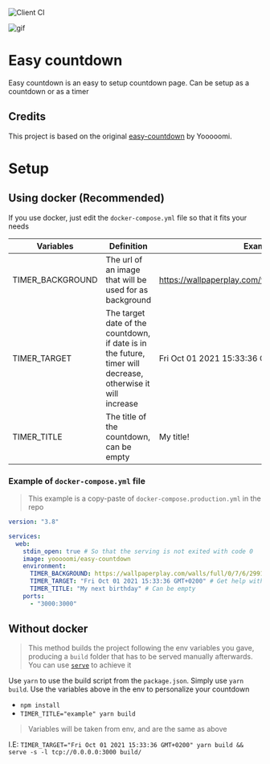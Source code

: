 ![Client CI](https://github.com/Yooooomi/easy-countdown/workflows/Client%20CI/badge.svg)

![gif](https://user-images.githubusercontent.com/17204739/88205741-825e7d00-cc4d-11ea-81c3-92e42d197346.gif)

# Easy countdown

Easy countdown is an easy to setup countdown page. Can be setup as a countdown or as a timer

## Credits

This project is based on the original [easy-countdown](https://github.com/Yooooomi/easy-countdown) by Yooooomi.

# Setup

## Using docker (Recommended)

If you use docker, just edit the `docker-compose.yml` file so that it fits your needs

|Variables|Definition|Example|
|-|-|-|
|TIMER_BACKGROUND|The url of an image that will be used for as background|https://wallpaperplay.com/walls/full/0/7/6/29912.jpg|
|TIMER_TARGET|The target date of the countdown, if date is in the future, timer will decrease, otherwise it will increase|Fri Oct 01 2021 15:33:36 GMT+0200|
|TIMER_TITLE|The title of the countdown, can be empty|My title!|

### Example of `docker-compose.yml` file

> This example is a copy-paste of `docker-compose.production.yml` in the repo

```yml
version: "3.8"

services:
  web:
    stdin_open: true # So that the serving is not exited with code 0
    image: yooooomi/easy-countdown
    environment:
      TIMER_BACKGROUND: https://wallpaperplay.com/walls/full/0/7/6/29912.jpg
      TIMER_TARGET: "Fri Oct 01 2021 15:33:36 GMT+0200" # Get help with https://esqsoft.com/javascript_examples/date-to-epoch.htm
      TIMER_TITLE: "My next birthday" # Can be empty
    ports:
      - "3000:3000"
```

## Without docker

> This method builds the project following the env variables you gave, producing a `build` folder that has to be served manually afterwards. You can use [`serve`](https://www.npmjs.com/package/serve) to achieve it

Use `yarn` to use the build script from the 
`package.json`. Simply use `yarn build`. Use the variables above in the env to personalize your countdown

- `npm install`
- `TIMER_TITLE="example" yarn build`

> Variables will be taken from env, and are the same as above

I.E: `TIMER_TARGET="Fri Oct 01 2021 15:33:36 GMT+0200" yarn build && serve -s -l tcp://0.0.0.0:3000 build/`

